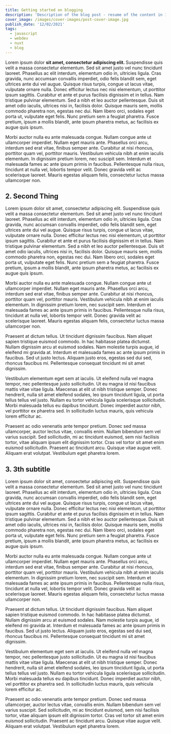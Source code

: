 ```yaml
---
title: Getting started on blogging
description: 'Description of the blog post - resume of the content in 144 characters top, to post on twitter'
cover_image: /images/cover-images/post-cover-image.jpg
publish_date: '12/02/2021'
tags:
  - javascript
  - webdev
  - nuxt
  - blog
---
```


Lorem ipsum dolor <strong>sit amet, consectetur adipiscing elit. </strong>Suspendisse quis velit a massa consectetur elementum. Sed sit amet justo vel nunc tincidunt laoreet. Phasellus ac elit interdum, elementum odio in, ultricies ligula. Cras gravida, nunc accumsan convallis imperdiet, odio felis blandit sem, eget ultrices ante dui vel augue. Quisque risus turpis, congue ut lacus vitae, vulputate ornare nulla. Donec efficitur lectus nec nisi elementum, ut porttitor ipsum sagittis. Curabitur et ante et purus facilisis dignissim et in tellus. Nam tristique pulvinar elementum. Sed a nibh et leo auctor pellentesque. Duis sit amet odio iaculis, ultrices nisi in, facilisis dolor. Quisque mauris sem, mollis commodo pharetra non, egestas nec dui. Nam libero orci, sodales eget porta ut, vulputate eget felis. Nunc pretium sem a feugiat pharetra. Fusce pretium, ipsum a mollis blandit, ante ipsum pharetra metus, ac facilisis ex augue quis ipsum.

Morbi auctor nulla eu ante malesuada congue. Nullam congue ante ut ullamcorper imperdiet. Nullam eget mauris ante. Phasellus orci arcu, interdum sed erat vitae, finibus semper ante. Curabitur at nisi rhoncus, porttitor quam vel, porttitor mauris. Vestibulum vehicula nibh at enim iaculis elementum. In dignissim pretium lorem, nec suscipit sem. Interdum et malesuada fames ac ante ipsum primis in faucibus. Pellentesque nulla risus, tincidunt at nulla vel, lobortis tempor velit. Donec gravida velit ac scelerisque laoreet. Mauris egestas aliquam felis, consectetur luctus massa ullamcorper non.

## 2. Second Thing

Lorem ipsum dolor sit amet, consectetur adipiscing elit. Suspendisse quis velit a massa consectetur elementum. Sed sit amet justo vel nunc tincidunt laoreet. Phasellus ac elit interdum, elementum odio in, ultricies ligula. Cras gravida, nunc accumsan convallis imperdiet, odio felis blandit sem, eget ultrices ante dui vel augue. Quisque risus turpis, congue ut lacus vitae, vulputate ornare nulla. Donec efficitur lectus nec nisi elementum, ut porttitor ipsum sagittis. Curabitur et ante et purus facilisis dignissim et in tellus. Nam tristique pulvinar elementum. Sed a nibh et leo auctor pellentesque. Duis sit amet odio iaculis, ultrices nisi in, facilisis dolor. Quisque mauris sem, mollis commodo pharetra non, egestas nec dui. Nam libero orci, sodales eget porta ut, vulputate eget felis. Nunc pretium sem a feugiat pharetra. Fusce pretium, ipsum a mollis blandit, ante ipsum pharetra metus, ac facilisis ex augue quis ipsum.

Morbi auctor nulla eu ante malesuada congue. Nullam congue ante ut ullamcorper imperdiet. Nullam eget mauris ante. Phasellus orci arcu, interdum sed erat vitae, finibus semper ante. Curabitur at nisi rhoncus, porttitor quam vel, porttitor mauris. Vestibulum vehicula nibh at enim iaculis elementum. In dignissim pretium lorem, nec suscipit sem. Interdum et malesuada fames ac ante ipsum primis in faucibus. Pellentesque nulla risus, tincidunt at nulla vel, lobortis tempor velit. Donec gravida velit ac scelerisque laoreet. Mauris egestas aliquam felis, consectetur luctus massa ullamcorper non.

Praesent at dictum tellus. Ut tincidunt dignissim faucibus. Nam aliquet sapien tristique euismod commodo. In hac habitasse platea dictumst. Nullam dignissim arcu at euismod sodales. Nam molestie turpis augue, id eleifend mi gravida at. Interdum et malesuada fames ac ante ipsum primis in faucibus. Sed ut justo lectus. Aliquam justo eros, egestas sed dui sed, rhoncus faucibus mi. Pellentesque consequat tincidunt mi sit amet dignissim.

Vestibulum elementum eget sem at iaculis. Ut eleifend nulla vel magna tempor, nec pellentesque justo sollicitudin. Ut eu magna id nisi faucibus mattis vitae vitae ligula. Maecenas at elit ut nibh tristique semper. Donec hendrerit, nulla sit amet eleifend sodales, leo ipsum tincidunt ligula, ut porta tellus tellus vel justo. Nullam eu tortor vehicula ligula scelerisque sollicitudin. Morbi malesuada tellus eu dapibus tincidunt. Donec imperdiet auctor nibh, vel porttitor ex pharetra sed. In sollicitudin luctus mauris, quis vehicula lorem efficitur ac.

Praesent ac odio venenatis ante tempor pretium. Donec sed massa ullamcorper, auctor lectus vitae, convallis enim. Nullam bibendum sem vel varius suscipit. Sed sollicitudin, mi ac tincidunt euismod, sem nisi facilisis tortor, vitae aliquam ipsum elit dignissim tortor. Cras vel tortor sit amet enim euismod sollicitudin. Praesent ac tincidunt arcu. Quisque vitae augue velit. Aliquam erat volutpat. Vestibulum eget pharetra lorem.

## 3. 3th subtitle

Lorem ipsum dolor sit amet, consectetur adipiscing elit. Suspendisse quis velit a massa consectetur elementum. Sed sit amet justo vel nunc tincidunt laoreet. Phasellus ac elit interdum, elementum odio in, ultricies ligula. Cras gravida, nunc accumsan convallis imperdiet, odio felis blandit sem, eget ultrices ante dui vel augue. Quisque risus turpis, congue ut lacus vitae, vulputate ornare nulla. Donec efficitur lectus nec nisi elementum, ut porttitor ipsum sagittis. Curabitur et ante et purus facilisis dignissim et in tellus. Nam tristique pulvinar elementum. Sed a nibh et leo auctor pellentesque. Duis sit amet odio iaculis, ultrices nisi in, facilisis dolor. Quisque mauris sem, mollis commodo pharetra non, egestas nec dui. Nam libero orci, sodales eget porta ut, vulputate eget felis. Nunc pretium sem a feugiat pharetra. Fusce pretium, ipsum a mollis blandit, ante ipsum pharetra metus, ac facilisis ex augue quis ipsum.

Morbi auctor nulla eu ante malesuada congue. Nullam congue ante ut ullamcorper imperdiet. Nullam eget mauris ante. Phasellus orci arcu, interdum sed erat vitae, finibus semper ante. Curabitur at nisi rhoncus, porttitor quam vel, porttitor mauris. Vestibulum vehicula nibh at enim iaculis elementum. In dignissim pretium lorem, nec suscipit sem. Interdum et malesuada fames ac ante ipsum primis in faucibus. Pellentesque nulla risus, tincidunt at nulla vel, lobortis tempor velit. Donec gravida velit ac scelerisque laoreet. Mauris egestas aliquam felis, consectetur luctus massa ullamcorper non.

Praesent at dictum tellus. Ut tincidunt dignissim faucibus. Nam aliquet sapien tristique euismod commodo. In hac habitasse platea dictumst. Nullam dignissim arcu at euismod sodales. Nam molestie turpis augue, id eleifend mi gravida at. Interdum et malesuada fames ac ante ipsum primis in faucibus. Sed ut justo lectus. Aliquam justo eros, egestas sed dui sed, rhoncus faucibus mi. Pellentesque consequat tincidunt mi sit amet dignissim.

Vestibulum elementum eget sem at iaculis. Ut eleifend nulla vel magna tempor, nec pellentesque justo sollicitudin. Ut eu magna id nisi faucibus mattis vitae vitae ligula. Maecenas at elit ut nibh tristique semper. Donec hendrerit, nulla sit amet eleifend sodales, leo ipsum tincidunt ligula, ut porta tellus tellus vel justo. Nullam eu tortor vehicula ligula scelerisque sollicitudin. Morbi malesuada tellus eu dapibus tincidunt. Donec imperdiet auctor nibh, vel porttitor ex pharetra sed. In sollicitudin luctus mauris, quis vehicula lorem efficitur ac.

Praesent ac odio venenatis ante tempor pretium. Donec sed massa ullamcorper, auctor lectus vitae, convallis enim. Nullam bibendum sem vel varius suscipit. Sed sollicitudin, mi ac tincidunt euismod, sem nisi facilisis tortor, vitae aliquam ipsum elit dignissim tortor. Cras vel tortor sit amet enim euismod sollicitudin. Praesent ac tincidunt arcu. Quisque vitae augue velit. Aliquam erat volutpat. Vestibulum eget pharetra lorem.
